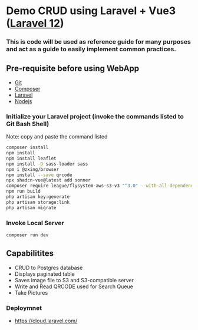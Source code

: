 # Demo CRUD using Laravel + Vue3 ([Laravel 12](https://laravel.com/docs/12.x/installation))
### This is code will be used as reference guide for many purposes and act as a guide to easily implement common practices.

## Pre-requisite before using WebApp

* [Git](https://git-scm.com/downloads)
* [Composer](https://getcomposer.org/download/)  
* [Laravel](https://laravel.com/docs/12.x/installation) 
* [Nodejs](https://nodejs.org/en/download)

### Initialize your Laravel project (invoke the commands listed to Git Bash Shell)

Note: copy and paste the command listed

```sh
composer install
npm install
npm install leaflet
npm install -D sass-loader sass
npm i @zxing/browser
npm install --save qrcode
npx shadcn-vue@latest add sonner
composer require league/flysystem-aws-s3-v3 "^3.0" --with-all-dependencies
npm run build
php artisan key:generate
php artisan storage:link
php artisan migrate
```

### Invoke Local Server

```sh
composer run dev
```

## Capabilitites

* CRUD to Postgres database
* Displays paginated table
* Saves image file to S3 and S3-compatible server
* Write and Read QRCODE used for Search Queue
* Take Pictures

### Deploymnet

* https://cloud.laravel.com/
